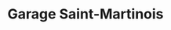 ---
title: "Garage Saint-Martinois"
url: /saint-martin-en-haut/garage-saint-martinois/
shop: réparation de voitures
---